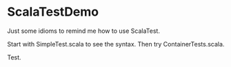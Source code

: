 # ScalaTestDemo
Just some idioms to remind me how to use ScalaTest.

Start with SimpleTest.scala to see the syntax. Then try ContainerTests.scala.

Test.